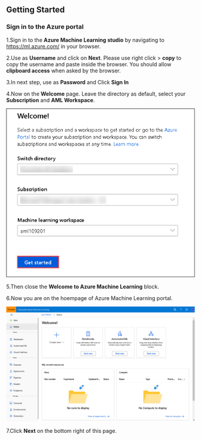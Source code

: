 ## **Getting Started**

### **Sign in to the Azure portal**

1.Sign in to the **Azure Machine Learning studio** by navigating to https://ml.azure.com/ in your browser.

2.Use **<inject key="AzureAdUserEmail"></inject>** as **Username** and click on **Next**.  Please use right click > **copy** to copy the username and paste inside the browser. You should allow **clipboard access** when asked by the browser. 

3.In next step, use **<inject key="AzureAdUserPassword"></inject>** as **Password**  and Click **Sign In**

4.Now on the **Welcome** page. Leave the directory as default, select your **Subscription** and **AML Workspace**. 

 ![](Images/aml1.png)

5.Then close the **Welcome to Azure Machine Learning** block.

6.Now you are on the hoempage of Azure Machine Learning portal.

 ![](Images/aml2.png)

7.Click **Next** on the bottom right of this page.

 
